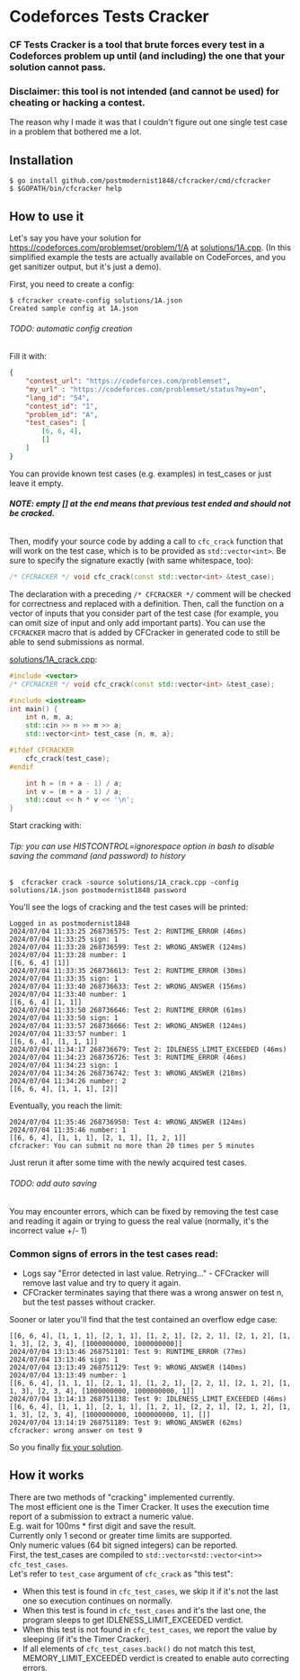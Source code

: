 # Codeforces Tests Cracker

### CF Tests Cracker is a tool that brute forces every test in a Codeforces problem up until (and including) the one that your solution cannot pass.

### Disclaimer: this tool is not intended (and cannot be used) for cheating or hacking a contest.
The reason why I made it was that I couldn't figure out one single test case in a problem that bothered me a lot.

## Installation
```console
$ go install github.com/postmodernist1848/cfcracker/cmd/cfcracker
$ $GOPATH/bin/cfcracker help
```
## How to use it

Let's say you have your solution for https://codeforces.com/problemset/problem/1/A at [solutions/1A.cpp](solutions/1A.cpp).
(In this simplified example the tests are actually available on CodeForces,
and you get sanitizer output, but it's just a demo).

First, you need to create a config:
```console
$ cfcracker create-config solutions/1A.json
Created sample config at 1A.json
```
###### TODO: automatic config creation
Fill it with:
```json
{
    "contest_url": "https://codeforces.com/problemset",
    "my_url" : "https://codeforces.com/problemset/status?my=on",
    "lang_id": "54",
    "contest_id": "1",
    "problem_id": "A",
    "test_cases": [
        [6, 6, 4],
        []
    ]
}
```

You can provide known test cases (e.g. examples) in test_cases or just leave it empty.

###### **NOTE: empty [] at the end means that previous test ended and should not be cracked.**

Then, modify your source code by adding a call to `cfc_crack` function that will work on the test case, which is to be provided as `std::vector<int>`.
Be sure to specify the signature exactly (with same whitespace, too):
```c++
/* CFCRACKER */ void cfc_crack(const std::vector<int> &test_case);
```

The declaration with a preceding `/* CFCRACKER */` comment will be checked for correctness and replaced with a definition.
Then, call the function on a vector of inputs that you consider part of the test case (for example, you can omit size of input and only add important parts).
You can use the `CFCRACKER` macro that is added by CFCracker in generated code to still be able to send submissions as normal.

[solutions/1A_crack.cpp](solutions/1A_crack.cpp):
```c++
#include <vector>
/* CFCRACKER */ void cfc_crack(const std::vector<int> &test_case);

#include <iostream>
int main() {
    int n, m, a;
    std::cin >> n >> m >> a;
    std::vector<int> test_case {n, m, a};

#ifdef CFCRACKER
    cfc_crack(test_case);
#endif

    int h = (n + a - 1) / a;
    int v = (m + a - 1) / a;
    std::cout << h * v << '\n';
}
```

Start cracking with:
###### Tip: you can use HISTCONTROL=ignorespace option in bash to disable saving the command (and password) to history
```console
$  cfcracker crack -source solutions/1A_crack.cpp -config solutions/1A.json postmodernist1848 password
```
You'll see the logs of cracking and the test cases will be printed:
```console
Logged in as postmodernist1848
2024/07/04 11:33:25 268736575: Test 2: RUNTIME_ERROR (46ms)
2024/07/04 11:33:25 sign: 1
2024/07/04 11:33:28 268736599: Test 2: WRONG_ANSWER (124ms)
2024/07/04 11:33:28 number: 1
[[6, 6, 4] [1]]
2024/07/04 11:33:35 268736613: Test 2: RUNTIME_ERROR (30ms)
2024/07/04 11:33:35 sign: 1
2024/07/04 11:33:40 268736633: Test 2: WRONG_ANSWER (156ms)
2024/07/04 11:33:40 number: 1
[[6, 6, 4] [1, 1]]
2024/07/04 11:33:50 268736646: Test 2: RUNTIME_ERROR (61ms)
2024/07/04 11:33:50 sign: 1
2024/07/04 11:33:57 268736666: Test 2: WRONG_ANSWER (124ms)
2024/07/04 11:33:57 number: 1
[[6, 6, 4], [1, 1, 1]]
2024/07/04 11:34:17 268736679: Test 2: IDLENESS_LIMIT_EXCEEDED (46ms)
2024/07/04 11:34:23 268736726: Test 3: RUNTIME_ERROR (46ms)
2024/07/04 11:34:23 sign: 1
2024/07/04 11:34:26 268736742: Test 3: WRONG_ANSWER (218ms)
2024/07/04 11:34:26 number: 2
[[6, 6, 4], [1, 1, 1], [2]]
```

Eventually, you reach the limit:
```console
2024/07/04 11:35:46 268736950: Test 4: WRONG_ANSWER (124ms)
2024/07/04 11:35:46 number: 1
[[6, 6, 4], [1, 1, 1], [2, 1, 1], [1, 2, 1]]
cfcracker: You can submit no more than 20 times per 5 minutes
```
Just rerun it after some time with the newly acquired test cases.
###### TODO: add auto saving

You may encounter errors, which can be fixed by removing the test case and reading it again or trying to guess the real value (normally, it's the incorrect value +/- 1)

### Common signs of errors in the test cases read:
- Logs say "Error detected in last value. Retrying..." - CFCracker will remove last value and try to query it again.
- CFCracker terminates saying that there was a wrong answer on test n, but the test passes without cracker.

Sooner or later you'll find that the test contained an overflow edge case:
```console
[[6, 6, 4], [1, 1, 1], [2, 1, 1], [1, 2, 1], [2, 2, 1], [2, 1, 2], [1, 1, 3], [2, 3, 4], [1000000000, 1000000000]]
2024/07/04 13:13:46 268751101: Test 9: RUNTIME_ERROR (77ms)
2024/07/04 13:13:46 sign: 1
2024/07/04 13:13:49 268751129: Test 9: WRONG_ANSWER (140ms)
2024/07/04 13:13:49 number: 1
[[6, 6, 4], [1, 1, 1], [2, 1, 1], [1, 2, 1], [2, 2, 1], [2, 1, 2], [1, 1, 3], [2, 3, 4], [1000000000, 1000000000, 1]]
2024/07/04 13:14:13 268751138: Test 9: IDLENESS_LIMIT_EXCEEDED (46ms)
[[6, 6, 4], [1, 1, 1], [2, 1, 1], [1, 2, 1], [2, 2, 1], [2, 1, 2], [1, 1, 3], [2, 3, 4], [1000000000, 1000000000, 1], []]
2024/07/04 13:14:19 268751189: Test 9: WRONG_ANSWER (62ms)
cfcracker: wrong answer on test 9
```
So you finally [fix your solution](solutions/1A_fixed.cpp).

## How it works

There are two methods of "cracking" implemented currently. \
The most efficient one is the Timer Cracker. It uses the execution time report of a submission to extract a numeric value. \
E.g. wait for 100ms * first digit and save the result. \
Currently only 1 second or greater time limits are supported. \
Only numeric values (64 bit signed integers) can be reported. \
First, the test_cases are compiled to `std::vector<std::vector<int>> cfc_test_cases`.  \
Let's refer to `test_case` argument of `cfc_crack` as "this test":
- When this test is found in `cfc_test_cases`, we skip it if it's not the last one so execution continues on normally.
- When this test is found in `cfc_test_cases` and it's the last one, the program sleeps to get IDLENESS_LIMIT_EXCEEDED verdict.
- When this test is not found in `cfc_test_cases`, we report the value by sleeping (if it's the Timer Cracker).
- If all elements of `cfc_test_cases.back()` do not match this test, MEMORY_LIMIT_EXCEEDED verdict is created to enable auto correcting errors.

